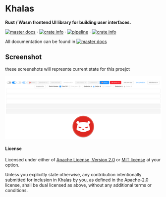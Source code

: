 # Khalas
**Rust / Wasm frontend UI library for building user interfaces.**

[![master docs](https://img.shields.io/badge/docs-master-blue.svg)](https://malrusayni.gitlab.io/khalas/khalas/)
&middot;
[![crate info](https://img.shields.io/crates/v/khalas.svg)](https://crates.io/crates/khalas)
&middot;
[![pipeline](https://gitlab.com/MAlrusayni/khalas/badges/master/pipeline.svg)](https://gitlab.com/MAlrusayni/khalas/pipelines)
&middot;
[![crate info](https://img.shields.io/crates/v/khalas.svg)](https://crates.io/crates/khalas)


All documentation can be found in
[![master docs](https://img.shields.io/badge/docs-master-blue.svg)](https://malrusayni.gitlab.io/khalas/khalas/)

## Screenshot
these screenshots will represnte current state for this proejct

![Screenshot](screenshot.png)

#### License

Licensed under either of <a href="LICENSE-APACHE">Apache License, Version
2.0</a> or <a href="LICENSE-MIT">MIT license</a> at your option.

Unless you explicitly state otherwise, any contribution intentionally submitted
for inclusion in Khalas by you, as defined in the Apache-2.0 license, shall be
dual licensed as above, without any additional terms or conditions.
